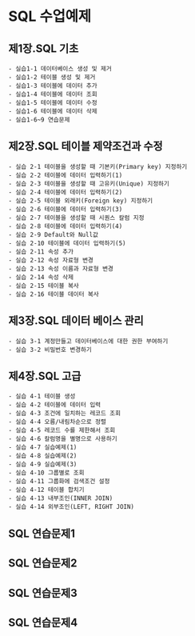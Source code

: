 # SQL 수업예제

## 제1장.SQL 기초
    - 실습1-1 데이터베이스 생성 및 제거
    - 실습1-2 테이블 생성 및 제거
    - 실습1-3 테이블에 데이터 추가
    - 실습1-4 테이블에 데이터 조회
    - 실습1-5 테이블에 데이터 수정
    - 실습1-6 테이블에 데이터 삭제
    - 실습1-6~9 연습문제

## 제2장.SQL 테이블 제약조건과 수정
    - 실습 2-1 테이블을 생성할 때 기본키(Primary key) 지정하기
    - 실습 2-2 테이블에 데이터 입력하기(1)
    - 실습 2-3 테이블을 생성할 때 고유키(Unique) 지정하기
    - 실습 2-4 테이블에 데이터 입력하기(2)
    - 실습 2-5 테이블 외래키(Foreign key) 지정하기
    - 실습 2-6 테이블에 데이터 입력하기(3)
    - 실습 2-7 테이블을 생성할 때 시퀀스 칼럼 지정
    - 실습 2-8 테이블에 데이터 입력하기(4)
    - 실습 2-9 Default와 Null값
    - 실습 2-10 테이블에 데이터 입력하기(5)
    - 실습 2-11 속성 추가
    - 실습 2-12 속성 자료형 변경
    - 실습 2-13 속성 이름과 자료형 변경
    - 실습 2-14 속성 삭제
    - 실습 2-15 테이블 복사
    - 실습 2-16 테이블 데이터 복사

## 제3장.SQL 데이터 베이스 관리
    - 실습 3-1 계정만들고 데이터베이스에 대한 권한 부여하기
    - 실습 3-2 비밀번호 변경하기

## 제4장.SQL 고급
    - 실습 4-1 테이블 생성
    - 실습 4-2 테이블에 데이터 입력
    - 실습 4-3 조건에 일치하는 레코드 조회
    - 실습 4-4 오름/내림차순으로 정렬
    - 실습 4-5 레코드 수를 제한해서 조회
    - 실습 4-6 칼럼명을 별명으로 사용하기
    - 실습 4-7 실습예제(1)
    - 실습 4-8 실습예제(2)
    - 실습 4-9 실습예제(3)
    - 실습 4-10 그룹별로 조회
    - 실습 4-11 그룹화에 검색조건 설정
    - 실습 4-12 테이블 합치기
    - 실습 4-13 내부조인(INNER JOIN)
    - 실습 4-14 외부조인(LEFT, RIGHT JOIN)

## SQL 연습문제1
## SQL 연습문제2
## SQL 연습문제3
## SQL 연습문제4

